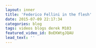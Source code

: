```yaml
---
layout: inner
title: 'Federico Fellini in the flesh'
date: 2015-07-09 22:17:34
categories: blog 
tags: videos blogs derek M103
featured_video_id: BoEKWtgJQAU
lead_text: ''
---
```




